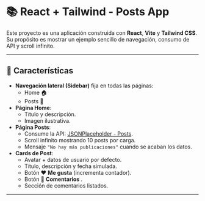 # 📚 React + Tailwind - Posts App

Este proyecto es una aplicación construida con **React**, **Vite** y **Tailwind CSS**.  
Su propósito es mostrar un ejemplo sencillo de navegación, consumo de API y scroll infinito.  

---

## 🚀 Características

- **Navegación lateral (Sidebar)** fija en todas las páginas:
  - Home 🏠
  - Posts 📝
- **Página Home**:
  - Título y descripción.
  - Imagen ilustrativa.
- **Página Posts**:
  - Consume la API: [JSONPlaceholder - Posts](https://jsonplaceholder.typicode.com/posts).
  - Scroll infinito mostrando 10 posts por carga.
  - Mensaje `"No hay más publicaciones"` cuando se acaban los datos.
- **Cards de Post**:
  - Avatar + datos de usuario por defecto.
  - Título, descripción y fecha simulada.
  - Botón ❤️ **Me gusta** (incrementa contador).
  - Botón 📰 **Comentarios** .
  - Sección de comentarios listados.

---



